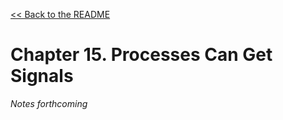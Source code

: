 [&lt;&lt; Back to the README](README.md)

# Chapter 15. Processes Can Get Signals

*Notes forthcoming*